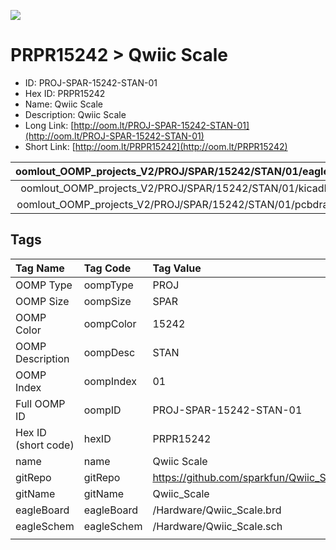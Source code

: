 


  
![][im]
# PRPR15242 > Qwiic Scale

- ID: PROJ-SPAR-15242-STAN-01
- Hex ID: PRPR15242
- Name: Qwiic Scale
- Description: Qwiic Scale
- Long Link: [http://oom.lt/PROJ-SPAR-15242-STAN-01](http://oom.lt/PROJ-SPAR-15242-STAN-01)
- Short Link: [http://oom.lt/PRPR15242](http://oom.lt/PRPR15242)
  

|oomlout_OOMP_projects_V2/PROJ/SPAR/15242/STAN/01/eagleImage.png|oomlout_OOMP_projects_V2/PROJ/SPAR/15242/STAN/01/eagleSchemImage.png|oomlout_OOMP_projects_V2/PROJ/SPAR/15242/STAN/01/kicadPcb3dFront.png|oomlout_OOMP_projects_V2/PROJ/SPAR/15242/STAN/01/kicadPcb3dBack.png|
| :---: | :---: | :---: | :---: |
|oomlout_OOMP_projects_V2/PROJ/SPAR/15242/STAN/01/kicadPcb3d.png|oomlout_OOMP_projects_V2/PROJ/SPAR/15242/STAN/01/bomBack.png|oomlout_OOMP_projects_V2/PROJ/SPAR/15242/STAN/01/bomFront.png|oomlout_OOMP_projects_V2/PROJ/SPAR/15242/STAN/01/pcbdraw.svg|
|oomlout_OOMP_projects_V2/PROJ/SPAR/15242/STAN/01/pcbdrawBack.svg||||

## Tags
  

|Tag Name|Tag Code|Tag Value|
| :--- | :--- | :--- |
|OOMP Type|oompType|PROJ|
|OOMP Size|oompSize|SPAR|
|OOMP Color|oompColor|15242|
|OOMP Description|oompDesc|STAN|
|OOMP Index|oompIndex|01|
|Full OOMP ID|oompID|PROJ-SPAR-15242-STAN-01|
|Hex ID (short code)|hexID|PRPR15242|
|name|name|Qwiic Scale|
|gitRepo|gitRepo|https://github.com/sparkfun/Qwiic_Scale|
|gitName|gitName|Qwiic_Scale|
|eagleBoard|eagleBoard|/Hardware/Qwiic_Scale.brd|
|eagleSchem|eagleSchem|/Hardware/Qwiic_Scale.sch|
||||



[im]: PROJ/SPAR/15242/STAN/01/kicadPcb3d_450.png

